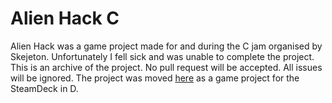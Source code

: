 # Alien Hack C
Alien Hack was a game project made for and during the C jam organised by Skejeton. Unfortunately I fell sick and was unable to complete the project. This is an archive of the project. No pull request will be accepted. All issues will be ignored. The project was moved [here](https://github.com/RealDoigt/Alien-Hack-D) as a game project for the SteamDeck in D.
